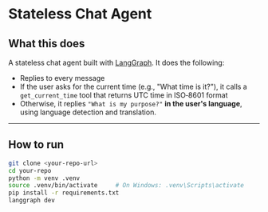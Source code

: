 # Stateless Chat Agent

## What this does

A stateless chat agent built with [LangGraph](https://github.com/langchain-ai/langgraph). It does the following:

- Replies to every message
- If the user asks for the current time (e.g., "What time is it?"), it calls a `get_current_time` tool that returns UTC time in ISO‑8601 format
- Otherwise, it replies `"What is my purpose?"` **in the user's language**, using language detection and translation.

---

## How to run

```bash
git clone <your-repo-url>
cd your-repo
python -m venv .venv
source .venv/bin/activate     # On Windows: .venv\Scripts\activate
pip install -r requirements.txt
langgraph dev
